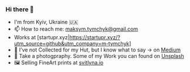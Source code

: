 ### Hi there 👋

- I'm from Kyiv, Ukraine 🇺🇦
- 📫  How to reach me: maksym.tymchyk@gmail.com
- Works at [startupr.xyz|https://startupr.xyz/?utm_source=github&utm_company=m-tymchyk]
- 🏡  I've not Collected for my Hut, but I know what to say → on [Medium](https://medium.com/raccoona-crypto/itogy-ico-sobirayu-na-xatu-5dbc9e055328)
- 📸  Take a photogpraphy. Some of my Work you can found on [Unsplash](https://unsplash.com/@maksym_tymchyk)
- 🖼️  Selling FineArt prints at [svitlyna.io](https://svitlyna.io/?utm_source=github&utm_company=m-tymchyk)
